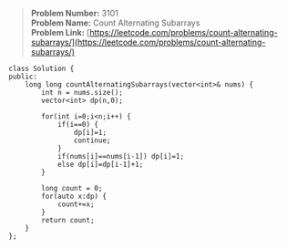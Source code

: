 > **Problem Number:** 3101 <br>
> **Problem Name:** Count Alternating Subarrays <br>
> **Problem Link:** [https://leetcode.com/problems/count-alternating-subarrays/](https://leetcode.com/problems/count-alternating-subarrays/) <br>

    class Solution {
    public:
        long long countAlternatingSubarrays(vector<int>& nums) {
            int n = nums.size();
            vector<int> dp(n,0);

            for(int i=0;i<n;i++) {
                if(i==0) {
                    dp[i]=1;
                    continue;
                }
                if(nums[i]==nums[i-1]) dp[i]=1;
                else dp[i]=dp[i-1]+1;
            }

            long count = 0;
            for(auto x:dp) {
                count+=x;
            }
            return count;
        }
    };